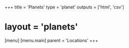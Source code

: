 +++
title = 'Planets'
type = 'planet'
outputs = ['html', 'csv']
# layout = 'planets'
[menu]
  [menu.main]
    parent = 'Locations'
+++
